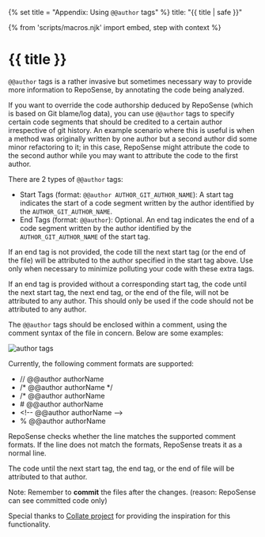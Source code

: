 {% set title = "Appendix: Using `@@author` tags" %}
<frontmatter>
  title: "{{ title | safe }}"
</frontmatter>

{% from 'scripts/macros.njk' import embed, step with context %}

<h1 class="display-4"><md>{{ title }}</md></h1>

<div class="lead">

`@@author` tags is a rather invasive but sometimes necessary way to provide more information to RepoSense, by annotating the code being analyzed.
</div>

If you want to override the code authorship deduced by RepoSense (which is based on Git blame/log data), you can use `@@author` tags to specify certain code segments that should be credited to a certain author irrespective of git history. An example scenario where this is useful is when a method was originally written by one author but a second author did some minor refactoring to it; in this case, RepoSense might attribute the code to the second author while you may want to attribute the code to the first author.

There are 2 types of `@@author` tags:
- Start Tags (format: `@@author AUTHOR_GIT_AUTHOR_NAME`): A start tag indicates the start of a code segment written by the author identified by the `AUTHOR_GIT_AUTHOR_NAME`.
- End Tags (format: `@@author`): Optional. An end tag indicates the end of a code segment written by the author identified by the `AUTHOR_GIT_AUTHOR_NAME` of the start tag.

<box type="info" seamless>

If an end tag is not provided, the code till the next start tag (or the end of the file) will be attributed to the author specified in the start tag above. Use only when necessary to minimize polluting your code with these extra tags.
</box>

<box type="warning" seamless>

If an end tag is provided without a corresponding start tag, the code until the next start tag, the next end tag, or the end of the file, will not be attributed to any author. This should only be used if the code should not be attributed to any author.
</box>

The `@@author` tags should be enclosed within a comment, using the comment syntax of the file in concern. Below are some examples:

![author tags](../images/add-author-tags.png)

Currently, the following comment formats are supported:
<ul>
    <li>// @@author authorName</li>
    <li>/* @@author authorName */</li>
    <li>/* @@author authorName</li>
    <li># @@author authorName</li>
    <li>&lt!-- @@author authorName --&gt</li>
    <li>% @@author authorName</li>  
</ul>

<box type="info" seamless>

RepoSense checks whether the line matches the supported comment formats. If the line does not match the formats,
RepoSense treats it as a normal line. 

The code until the next start tag, the end tag, or the end of file will be attributed to that author.
</box>

Note: Remember to **commit** the files after the changes. (reason: RepoSense can see committed code only)

Special thanks to [Collate project](https://github.com/se-edu/collate) for providing the inspiration for this functionality.
